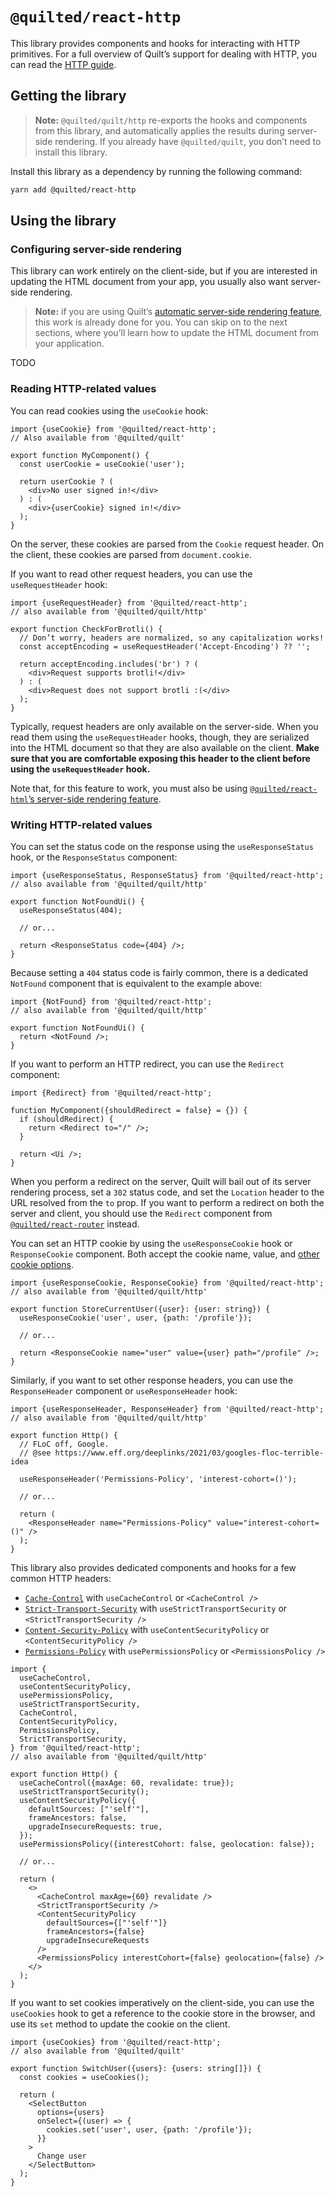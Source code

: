 # `@quilted/react-http`

This library provides components and hooks for interacting with HTTP primitives. For a full overview of Quilt’s support for dealing with HTTP, you can read the [HTTP guide](../../documentation/features/http.md).

## Getting the library

> **Note:** `@quilted/quilt/http` re-exports the hooks and components from this library, and automatically applies the results during server-side rendering. If you already have `@quilted/quilt`, you don’t need to install this library.

Install this library as a dependency by running the following command:

```zsh
yarn add @quilted/react-http
```

## Using the library

### Configuring server-side rendering

This library can work entirely on the client-side, but if you are interested in updating the HTML document from your app, you usually also want server-side rendering.

> **Note:** if you are using Quilt’s [automatic server-side rendering feature](../../documentation/features/server-rendering.md), this work is already done for you. You can skip on to the next sections, where you’ll learn how to update the HTML document from your application.

TODO

### Reading HTTP-related values

You can read cookies using the `useCookie` hook:

```tsx
import {useCookie} from '@quilted/react-http';
// Also available from '@quilted/quilt'

export function MyComponent() {
  const userCookie = useCookie('user');

  return userCookie ? (
    <div>No user signed in!</div>
  ) : (
    <div>{userCookie} signed in!</div>
  );
}
```

On the server, these cookies are parsed from the `Cookie` request header. On the client, these cookies are parsed from `document.cookie`.

If you want to read other request headers, you can use the `useRequestHeader` hook:

```tsx
import {useRequestHeader} from '@quilted/react-http';
// also available from '@quilted/quilt/http'

export function CheckForBrotli() {
  // Don’t worry, headers are normalized, so any capitalization works!
  const acceptEncoding = useRequestHeader('Accept-Encoding') ?? '';

  return acceptEncoding.includes('br') ? (
    <div>Request supports brotli!</div>
  ) : (
    <div>Request does not support brotli :(</div>
  );
}
```

Typically, request headers are only available on the server-side. When you read them using the `useRequestHeader` hooks, though, they are serialized into the HTML document so that they are also available on the client. **Make sure that you are comfortable exposing this header to the client before using the `useRequestHeader` hook.**

Note that, for this feature to work, you must also be using [`@quilted/react-html`’s server-side rendering feature](./TODO).

### Writing HTTP-related values

You can set the status code on the response using the `useResponseStatus` hook, or the `ResponseStatus` component:

```tsx
import {useResponseStatus, ResponseStatus} from '@quilted/react-http';
// also available from '@quilted/quilt/http'

export function NotFoundUi() {
  useResponseStatus(404);

  // or...

  return <ResponseStatus code={404} />;
}
```

Because setting a `404` status code is fairly common, there is a dedicated `NotFound` component that is equivalent to the example above:

```tsx
import {NotFound} from '@quilted/react-http';
// also available from '@quilted/quilt/http'

export function NotFoundUi() {
  return <NotFound />;
}
```

If you want to perform an HTTP redirect, you can use the `Redirect` component:

```tsx
import {Redirect} from '@quilted/react-http';

function MyComponent({shouldRedirect = false} = {}) {
  if (shouldRedirect) {
    return <Redirect to="/" />;
  }

  return <Ui />;
}
```

When you perform a redirect on the server, Quilt will bail out of its server rendering process, set a `302` status code, and set the `Location` header to the URL resolved from the `to` prop. If you want to perform a redirect on both the server and client, you should use the `Redirect` component from [`@quilted/react-router`](../react-router) instead.

You can set an HTTP cookie by using the `useResponseCookie` hook or `ResponseCookie` component. Both accept the cookie name, value, and [other cookie options](https://developer.mozilla.org/en-US/docs/Web/HTTP/Cookies).

```tsx
import {useResponseCookie, ResponseCookie} from '@quilted/react-http';
// also available from '@quilted/quilt/http'

export function StoreCurrentUser({user}: {user: string}) {
  useResponseCookie('user', user, {path: '/profile'});

  // or...

  return <ResponseCookie name="user" value={user} path="/profile" />;
}
```

Similarly, if you want to set other response headers, you can use the `ResponseHeader` component or `useResponseHeader` hook:

```tsx
import {useResponseHeader, ResponseHeader} from '@quilted/react-http';
// also available from '@quilted/quilt/http'

export function Http() {
  // FLoC off, Google.
  // @see https://www.eff.org/deeplinks/2021/03/googles-floc-terrible-idea

  useResponseHeader('Permissions-Policy', 'interest-cohort=()');

  // or...

  return (
    <ResponseHeader name="Permissions-Policy" value="interest-cohort=()" />
  );
}
```

This library also provides dedicated components and hooks for a few common HTTP headers:

- [`Cache-Control`](https://developer.mozilla.org/en-US/docs/Web/HTTP/Headers/Cache-Control) with `useCacheControl` or `<CacheControl />`
- [`Strict-Transport-Security`](https://developer.mozilla.org/en-US/docs/Web/HTTP/Headers/Strict-Transport-Security) with `useStrictTransportSecurity` or `<StrictTransportSecurity />`
- [`Content-Security-Policy`](https://developer.mozilla.org/en-US/docs/Web/HTTP/Headers/Content-Security-Policy) with `useContentSecurityPolicy` or `<ContentSecurityPolicy />`
- [`Permissions-Policy`](https://developer.mozilla.org/en-US/docs/Web/HTTP/Headers/Feature-Policy) with `usePermissionsPolicy` or `<PermissionsPolicy />`

```tsx
import {
  useCacheControl,
  useContentSecurityPolicy,
  usePermissionsPolicy,
  useStrictTransportSecurity,
  CacheControl,
  ContentSecurityPolicy,
  PermissionsPolicy,
  StrictTransportSecurity,
} from '@quilted/react-http';
// also available from '@quilted/quilt/http'

export function Http() {
  useCacheControl({maxAge: 60, revalidate: true});
  useStrictTransportSecurity();
  useContentSecurityPolicy({
    defaultSources: ["'self'"],
    frameAncestors: false,
    upgradeInsecureRequests: true,
  });
  usePermissionsPolicy({interestCohort: false, geolocation: false});

  // or...

  return (
    <>
      <CacheControl maxAge={60} revalidate />
      <StrictTransportSecurity />
      <ContentSecurityPolicy
        defaultSources={["'self'"]}
        frameAncestors={false}
        upgradeInsecureRequests
      />
      <PermissionsPolicy interestCohort={false} geolocation={false} />
    </>
  );
}
```

If you want to set cookies imperatively on the client-side, you can use the `useCookies` hook to get a reference to the cookie store in the browser, and use its `set` method to update the cookie on the client.

```tsx
import {useCookies} from '@quilted/react-http';
// also available from '@quilted/quilt'

export function SwitchUser({users}: {users: string[]}) {
  const cookies = useCookies();

  return (
    <SelectButton
      options={users}
      onSelect={(user) => {
        cookies.set('user', user, {path: '/profile'});
      }}
    >
      Change user
    </SelectButton>
  );
}
```
